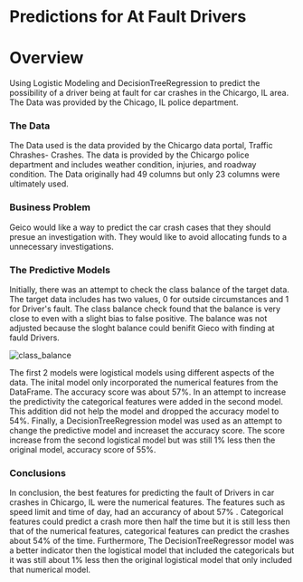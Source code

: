 
# Predictions for At Fault Drivers




# Overview

Using Logistic Modeling and DecisionTreeRegression to predict the possibility of a driver being at fault for car crashes in the Chicargo, IL area. The Data was provided by the Chicago, IL police department.

### The Data

The Data used is the data provided by the Chicargo data portal, Traffic Chrashes- Crashes. The data is provided by the Chicargo police department and includes weather condition, injuries, and roadway condition. The Data originally had 49 columns but only 23 columns were ultimately used. 

### Business Problem

Geico would like a way to predict the car crash cases that they should presue an investigation with. They would like to avoid allocating funds to a unnecessary investigations. 


### The Predictive Models


Initially, there was an attempt to check the class balance of the target data. The target data includes has two values, 0 for outside circumstances and 1 for Driver's fault. The class balance check found that the balance is very close to even with a slight bias to false positive. The balance was not adjusted because the sloght balance could benifit Gieco with finding at fauld Drivers. 


![class_balance](./dsc-phase-3-project/images/class_balance.png)

The first 2 models were logistical models using different aspects of the data. The inital model only incorporated the numerical features from the DataFrame. The accuracy score was about 57%. In an attempt to increase the predictivity the categorical features were added in the second model. This addition did not help the model and dropped the accuracy model to 54%. Finally, a DecisionTreeRegression model was used as an attempt to change the predictive model and increaset the accuracy score. The score increase from the second logistical model but was still 1% less then the original model, accuracy score of 55%.


### Conclusions

In conclusion, the best features for predicting the fault of Drivers in car crashes in Chicargo, IL were the numerical features. The features such as speed limit and time of day, had an accurancy of about 57% . Categorical features could predict a crash more then half the time but it is still less then that of the numerical features, categorical features can predict the crashes about 54% of the time. Furthermore, The  DecisionTreeRegressor model was a better indicator then the logistical model that included the categoricals but it was still about 1% less then the original logistical model that only included that numerical model. 
